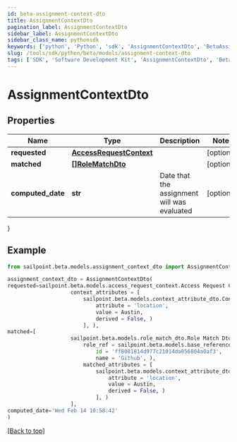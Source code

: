 ```yaml
---
id: beta-assignment-context-dto
title: AssignmentContextDto
pagination_label: AssignmentContextDto
sidebar_label: AssignmentContextDto
sidebar_class_name: pythonsdk
keywords: ['python', 'Python', 'sdk', 'AssignmentContextDto', 'BetaAssignmentContextDto'] 
slug: /tools/sdk/python/beta/models/assignment-context-dto
tags: ['SDK', 'Software Development Kit', 'AssignmentContextDto', 'BetaAssignmentContextDto']
---
```


# AssignmentContextDto


## Properties

Name | Type | Description | Notes
------------ | ------------- | ------------- | -------------
**requested** | [**AccessRequestContext**](access-request-context) |  | [optional] 
**matched** | [**[]RoleMatchDto**](role-match-dto) |  | [optional] 
**computed_date** | **str** | Date that the assignment will was evaluated | [optional] 
}

## Example

```python
from sailpoint.beta.models.assignment_context_dto import AssignmentContextDto

assignment_context_dto = AssignmentContextDto(
requested=sailpoint.beta.models.access_request_context.Access Request Context(
                    context_attributes = [
                        sailpoint.beta.models.context_attribute_dto.Context Attribute Dto(
                            attribute = 'location', 
                            value = Austin, 
                            derived = False, )
                        ], ),
matched=[
                    sailpoint.beta.models.role_match_dto.Role Match Dto(
                        role_ref = sailpoint.beta.models.base_reference_dto.Base Reference Dto(
                            id = 'ff8081814d977c21014da056804a0af3', 
                            name = 'Github', ), 
                        matched_attributes = [
                            sailpoint.beta.models.context_attribute_dto.Context Attribute Dto(
                                attribute = 'location', 
                                value = Austin, 
                                derived = False, )
                            ], )
                    ],
computed_date='Wed Feb 14 10:58:42'
)

```
[[Back to top]](#) 

